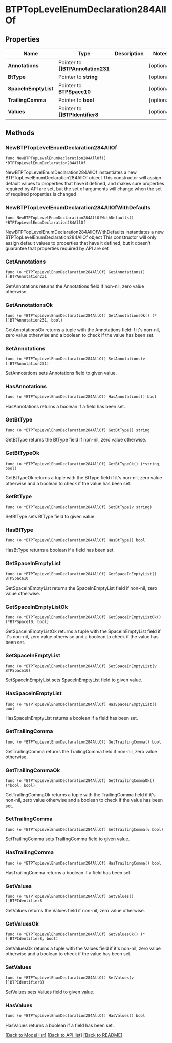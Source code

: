 # BTPTopLevelEnumDeclaration284AllOf

## Properties

Name | Type | Description | Notes
------------ | ------------- | ------------- | -------------
**Annotations** | Pointer to [**[]BTPAnnotation231**](BTPAnnotation-231.md) |  | [optional] 
**BtType** | Pointer to **string** |  | [optional] 
**SpaceInEmptyList** | Pointer to [**BTPSpace10**](BTPSpace-10.md) |  | [optional] 
**TrailingComma** | Pointer to **bool** |  | [optional] 
**Values** | Pointer to [**[]BTPIdentifier8**](BTPIdentifier-8.md) |  | [optional] 

## Methods

### NewBTPTopLevelEnumDeclaration284AllOf

`func NewBTPTopLevelEnumDeclaration284AllOf() *BTPTopLevelEnumDeclaration284AllOf`

NewBTPTopLevelEnumDeclaration284AllOf instantiates a new BTPTopLevelEnumDeclaration284AllOf object
This constructor will assign default values to properties that have it defined,
and makes sure properties required by API are set, but the set of arguments
will change when the set of required properties is changed

### NewBTPTopLevelEnumDeclaration284AllOfWithDefaults

`func NewBTPTopLevelEnumDeclaration284AllOfWithDefaults() *BTPTopLevelEnumDeclaration284AllOf`

NewBTPTopLevelEnumDeclaration284AllOfWithDefaults instantiates a new BTPTopLevelEnumDeclaration284AllOf object
This constructor will only assign default values to properties that have it defined,
but it doesn't guarantee that properties required by API are set

### GetAnnotations

`func (o *BTPTopLevelEnumDeclaration284AllOf) GetAnnotations() []BTPAnnotation231`

GetAnnotations returns the Annotations field if non-nil, zero value otherwise.

### GetAnnotationsOk

`func (o *BTPTopLevelEnumDeclaration284AllOf) GetAnnotationsOk() (*[]BTPAnnotation231, bool)`

GetAnnotationsOk returns a tuple with the Annotations field if it's non-nil, zero value otherwise
and a boolean to check if the value has been set.

### SetAnnotations

`func (o *BTPTopLevelEnumDeclaration284AllOf) SetAnnotations(v []BTPAnnotation231)`

SetAnnotations sets Annotations field to given value.

### HasAnnotations

`func (o *BTPTopLevelEnumDeclaration284AllOf) HasAnnotations() bool`

HasAnnotations returns a boolean if a field has been set.

### GetBtType

`func (o *BTPTopLevelEnumDeclaration284AllOf) GetBtType() string`

GetBtType returns the BtType field if non-nil, zero value otherwise.

### GetBtTypeOk

`func (o *BTPTopLevelEnumDeclaration284AllOf) GetBtTypeOk() (*string, bool)`

GetBtTypeOk returns a tuple with the BtType field if it's non-nil, zero value otherwise
and a boolean to check if the value has been set.

### SetBtType

`func (o *BTPTopLevelEnumDeclaration284AllOf) SetBtType(v string)`

SetBtType sets BtType field to given value.

### HasBtType

`func (o *BTPTopLevelEnumDeclaration284AllOf) HasBtType() bool`

HasBtType returns a boolean if a field has been set.

### GetSpaceInEmptyList

`func (o *BTPTopLevelEnumDeclaration284AllOf) GetSpaceInEmptyList() BTPSpace10`

GetSpaceInEmptyList returns the SpaceInEmptyList field if non-nil, zero value otherwise.

### GetSpaceInEmptyListOk

`func (o *BTPTopLevelEnumDeclaration284AllOf) GetSpaceInEmptyListOk() (*BTPSpace10, bool)`

GetSpaceInEmptyListOk returns a tuple with the SpaceInEmptyList field if it's non-nil, zero value otherwise
and a boolean to check if the value has been set.

### SetSpaceInEmptyList

`func (o *BTPTopLevelEnumDeclaration284AllOf) SetSpaceInEmptyList(v BTPSpace10)`

SetSpaceInEmptyList sets SpaceInEmptyList field to given value.

### HasSpaceInEmptyList

`func (o *BTPTopLevelEnumDeclaration284AllOf) HasSpaceInEmptyList() bool`

HasSpaceInEmptyList returns a boolean if a field has been set.

### GetTrailingComma

`func (o *BTPTopLevelEnumDeclaration284AllOf) GetTrailingComma() bool`

GetTrailingComma returns the TrailingComma field if non-nil, zero value otherwise.

### GetTrailingCommaOk

`func (o *BTPTopLevelEnumDeclaration284AllOf) GetTrailingCommaOk() (*bool, bool)`

GetTrailingCommaOk returns a tuple with the TrailingComma field if it's non-nil, zero value otherwise
and a boolean to check if the value has been set.

### SetTrailingComma

`func (o *BTPTopLevelEnumDeclaration284AllOf) SetTrailingComma(v bool)`

SetTrailingComma sets TrailingComma field to given value.

### HasTrailingComma

`func (o *BTPTopLevelEnumDeclaration284AllOf) HasTrailingComma() bool`

HasTrailingComma returns a boolean if a field has been set.

### GetValues

`func (o *BTPTopLevelEnumDeclaration284AllOf) GetValues() []BTPIdentifier8`

GetValues returns the Values field if non-nil, zero value otherwise.

### GetValuesOk

`func (o *BTPTopLevelEnumDeclaration284AllOf) GetValuesOk() (*[]BTPIdentifier8, bool)`

GetValuesOk returns a tuple with the Values field if it's non-nil, zero value otherwise
and a boolean to check if the value has been set.

### SetValues

`func (o *BTPTopLevelEnumDeclaration284AllOf) SetValues(v []BTPIdentifier8)`

SetValues sets Values field to given value.

### HasValues

`func (o *BTPTopLevelEnumDeclaration284AllOf) HasValues() bool`

HasValues returns a boolean if a field has been set.


[[Back to Model list]](../README.md#documentation-for-models) [[Back to API list]](../README.md#documentation-for-api-endpoints) [[Back to README]](../README.md)


